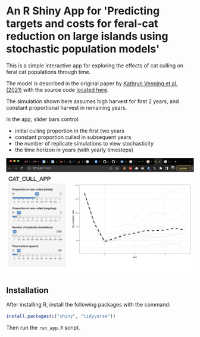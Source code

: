# An R Shiny App for 'Predicting targets and costs for feral-cat reduction on large islands using stochastic population models'

This is a simple interactive app for exploring the effects of cat culling on feral cat populations through time. 

The model is described in the original paper by [Kathryn Venning et al. (2021)](https://conbio.onlinelibrary.wiley.com/doi/10.1111/csp2.448) with the source code [located here](https://github.com/KathrynVenning/FeralCatEradication). 

The simulation shown here assumes high harvest for first 2 years, and constant proportional harvest in remaining years. 

In the app, slider bars control: 
- initial culling proportion in the first two years
- constant proportion culled in subsequent years
- the number of replicate simulations to view stochasticity
- the time horizon in years (with yearly timesteps)

![Screen shot of cat cull app](./img/screenshot.png)

## Installation

After installing R, install the following packages with the command:

```r
install.packages(c("shiny", "tidyverse"))
```

Then run the `run_app.R` script. 


